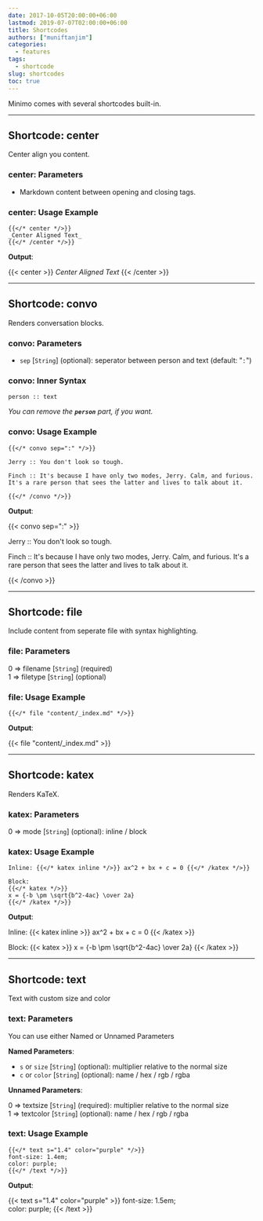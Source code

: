 ```yaml
---
date: 2017-10-05T20:00:00+06:00
lastmod: 2019-07-07T02:00:00+06:00
title: Shortcodes
authors: ["muniftanjim"]
categories:
  - features
tags:
  - shortcode
slug: shortcodes
toc: true
---
```

Minimo comes with several shortcodes built-in.

-------

## Shortcode: center

Center align you content.

### center: Parameters

- Markdown content between opening and closing tags.

### center: Usage Example

```golang
{{</* center */>}}
_Center Aligned Text_
{{</* /center */>}}
```

**Output**:

{{< center >}}
_Center Aligned Text_
{{< /center >}}

-------

## Shortcode: convo

Renders conversation blocks.

### convo: Parameters

- `sep`  [`String`] \(optional\): seperator between person and text (default: "`:`")

### convo: Inner Syntax

```golang
person :: text
```

_You can remove the **`person`** part, if you want._

### convo: Usage Example

```golang
{{</* convo sep=":" */>}}

Jerry :: You don't look so tough.

Finch :: It's because I have only two modes, Jerry. Calm, and furious. It's a rare person that sees the latter and lives to talk about it.

{{</* /convo */>}}
```

**Output**:

{{< convo sep=":" >}}

Jerry :: You don't look so tough.

Finch :: It's because I have only two modes, Jerry. Calm, and furious. It's a rare person that sees the latter and lives to talk about it.

{{< /convo >}}

-------

## Shortcode: file

Include content from seperate file with syntax highlighting.

### file: Parameters

0 => filename [`String`] \(required\)  
1 => filetype [`String`] \(optional\)

### file: Usage Example

```golang
{{</* file "content/_index.md" */>}}
```

**Output**:

{{< file "content/_index.md" >}}

-------

## Shortcode: katex

Renders KaTeX.

### katex: Parameters

0 => mode [`String`] \(optional\): inline / block

### katex: Usage Example

```golang
Inline: {{</* katex inline */>}} ax^2 + bx + c = 0 {{</* /katex */>}}

Block:
{{</* katex */>}}
x = {-b \pm \sqrt{b^2-4ac} \over 2a}
{{</* /katex */>}}
```

**Output**:

Inline: {{< katex inline >}} ax^2 + bx + c = 0 {{< /katex >}}

Block:
{{< katex >}}
x = {-b \pm \sqrt{b^2-4ac} \over 2a}
{{< /katex >}}

-------

## Shortcode: text

Text with custom size and color

### text: Parameters

You can use either Named or Unnamed Parameters

**Named Parameters**:

- `s` or `size`  [`String`] \(optional\): multiplier relative to the normal size
- `c` or `color` [`String`] \(optional\): name / hex / rgb / rgba

**Unnamed Parameters**:

0 => textsize [`String`] \(required\): multiplier relative to the normal size  
1 => textcolor [`String`] \(optional\): name / hex / rgb / rgba

### text: Usage Example

```golang
{{</* text s="1.4" color="purple" */>}}
font-size: 1.4em;
color: purple;
{{</* /text */>}}
```

**Output**:

{{< text s="1.4" color="purple" >}}
font-size: 1.5em;  
color: purple;
{{< /text >}}
